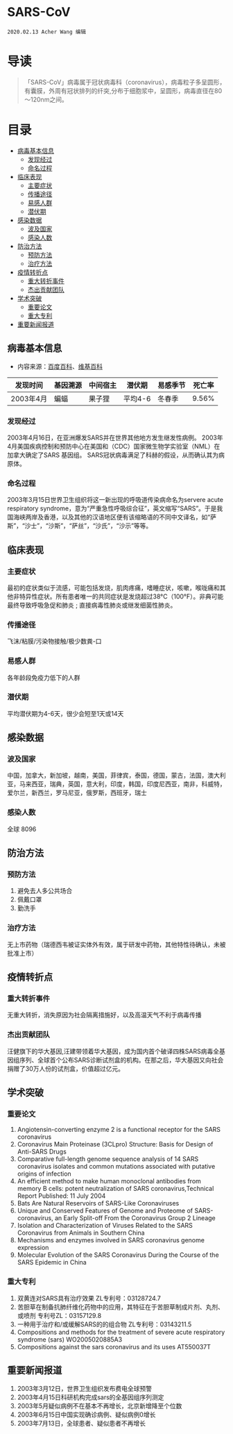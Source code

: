 # SARS-CoV

`2020.02.13 Acher Wang 编辑`

# 导读

>「SARS-CoV」病毒属于冠状病毒科（coronavirus），病毒粒子多呈圆形，有囊膜，外周有冠状排列的纤突,分布于细胞浆中，呈圆形，病毒直径在80～120nm之间。

# 目录
- [病毒基本信息](#1)
  - [发现经过](#1.1)
  - [命名过程](#1.2)
- [临床表现](#2)
  - [主要症状](#2.1)
  - [传播途径](#2.2)
  - [易感人群](#2.3)
  - [潜伏期](#2.4)
- [感染数据](#3)
  - [波及国家](#3.1)
  - [感染人数](#3.2)
- [防治方法](#4)
  - [预防方法](#4.1)
  - [治疗方法](#4.2)
- [疫情转折点](#5)
  - [重大转折事件](#5.1)
  - [杰出贡献团队](#5.2)
- [学术突破](#6)
  - [重要论文](#6.1)
  - [重大专利](#6.2)
- [重要新闻报道](#7)

## <h2 id="1">病毒基本信息</h2>
* 内容来源：[百度百科](https://baike.baidu.com/item/SARS%E7%97%85%E6%AF%92/4005860?fr=aladdin)、[维基百科](https://en.wikipedia.org/wiki/Severe_acute_respiratory_syndrome)

|发现时间|基因溯源|中间宿主|潜伏期|易感季节|死亡率|
|-|-|-|-|-|-|
|2003年4月|蝙蝠|果子狸|平均4-6|冬春季|9.56%|
### <h3 id="1.1">发现经过</h3>
2003年4月16日，在亚洲爆发SARS并在世界其他地方发生继发性病例。
2003年4月美国疾病控制和预防中心在美国和（CDC）国家微生物学实验室（NML）在加拿大确定了SARS 基因组。
SARS冠状病毒满足了科赫的假设，从而确认其为病原体。
### <h3 id="1.2">命名过程</h3>
2003年3月15日世界卫生组织将这一新出现的呼吸道传染病命名为servere acute respiratory syndrome，意为“严重急性呼吸综合征”，英文缩写“SARS”。于是我国海峡两岸及香港，以及其他的汉语地区便有该缩略语的不同中文译名，如“萨斯”，“沙士”，“沙斯”，“萨丝”，“沙氏”，“沙示”等等。
## <h2 id="2">临床表现</h2>
### <h3 id="2.1">主要症状</h3>
最初的症状类似于流感，可能包括发烧，肌肉疼痛，嗜睡症状，咳嗽，喉咙痛和其他非特异性症状。所有患者唯一的共同症状是发烧超过38°C（100°F）。非典可能最终导致呼吸急促和肺炎 ; 直接病毒性肺炎或继发细菌性肺炎。
### <h3 id="2.2">传播途径</h3>
飞沫/粘膜/污染物接触/极少数粪-口
### <h3 id="2.3">易感人群</h3>
各年龄段免疫力低下的人群
### <h3 id="2.4">潜伏期</h3>
平均潜伏期为4-6天，很少会短至1天或14天
## <h2 id="3">感染数据</h2>
### <h3 id="3.1">波及国家</h3>
中国，加拿大，新加坡，越南，美国，菲律宾，泰国，德国，蒙古，法国，澳大利亚，马来西亚，瑞典，英国，意大利，印度，韩国，印度尼西亚，南非，科威特，爱尔兰，新西兰，罗马尼亚，俄罗斯，西班牙，瑞士
### <h3 id="3.2">感染人数</h3>
全球 8096
## <h2 id="4">防治方法</h2>
### <h3 id="4.1">预防方法</h3>
1. 避免去人多公共场合
2. 佩戴口罩
3. 勤洗手
### <h3 id="4.2">治疗方法</h3>
无上市药物（瑞德西韦被证实体外有效，属于研发中药物，其他特性待确认，未被批准上市）
## <h2 id="5">疫情转折点</h2>
### <h3 id="5.1">重大转折事件</h3>
无重大转折，消失原因为社会隔离措施好，以及高温天气不利于病毒传播
### <h3 id="5.2">杰出贡献团队</h3>
汪健旗下的华大基因,汪建带领着华大基因，成为国内首个破译四株SARS病毒全基因组序列、全球首个公布SARS诊断试剂盒的机构。在那之后，华大基因又向社会捐赠了30万人份的试剂盒，价值超过亿元。
## <h2 id="6">学术突破</h2>
### <h3 id="6.1">重要论文</h3>
1. Angiotensin-converting enzyme 2 is a functional receptor for the SARS coronavirus
2. Coronavirus Main Proteinase (3CLpro) Structure: Basis for Design of Anti-SARS Drugs
3. Comparative full-length genome sequence analysis of 14 SARS coronavirus isolates and common mutations associated with putative origins of infection
4. An efficient method to make human monoclonal antibodies from memory B cells: potent neutralization of SARS coronavirus,Technical Report Published: 11 July 2004
5. Bats Are Natural Reservoirs of SARS-Like Coronaviruses
6. Unique and Conserved Features of Genome and Proteome of SARS-coronavirus, an Early Split-off From the Coronavirus Group 2 Lineage
7. Isolation and Characterization of Viruses Related to the SARS Coronavirus from Animals in Southern China
8. Mechanisms and enzymes involved in SARS coronavirus genome expression
9. Molecular Evolution of the SARS Coronavirus During the Course of the SARS Epidemic in China
### <h3 id="6.2">重大专利</h3>
1. 双黄连对SARS具有治疗效果
ZL专利号：03128724.7
2. 苦胆草在制备抗肺纤维化药物中的应用，其特征在于苦胆草制成片剂、丸剂、或喷剂
专利号ZL：03157129.8
3. 一种用于治疗和/或缓解SARS的的组合物
ZL专利号：03143211.5
4. Compositions and methods for the treatment of severe acute respiratory syndrome (sars)
WO2005020885A3
5. Compositions against the sars coronavirus and its uses
AT550037T
## <h2 id="7">重要新闻报道</h2>
1. 2003年3月12日，世界卫生组织发布费电全球预警
2. 2003年4月15日科研机构完成sars的全基因组序列测定
3. 2003年5月疑似病例不在基本不再增长，北京新增降至个位数
4. 2003年6月15日中国实现确诊病例、疑似病例0增长
5. 2003年7月13日，全球患者、疑似患者不再增长
